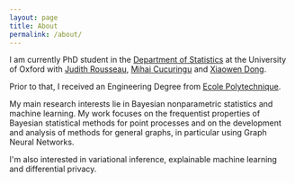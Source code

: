 ```yaml
---
layout: page
title: About
permalink: /about/
---
```


<!-- ![image](../images/IMG_20210630_085720.jpg) -->

<!-- <img src="../images/IMG_20210630_085720.jpg" class="pull-left" style="margin:20px
          20px 20px 0; height:210px; width:210px; border-radius:100%"/> -->

I am currently PhD student in the [Department of Statistics](http://www.stats.ox.ac.uk/) at the University of Oxford with [Judith Rousseau](http://www.stats.ox.ac.uk/~rousseau/), [Mihai Cucuringu](http://www.stats.ox.ac.uk/~cucuringu) and [Xiaowen Dong](https://web.media.mit.edu/~xdong/).
        
Prior to that, I received an Engineering Degree from [Ecole Polytechnique](https://www.polytechnique.edu/). 
  
My main research interests lie in Bayesian nonparametric statistics and machine learning. My work focuses on the frequentist properties of Bayesian statistical methods for point processes and on the development and analysis of methods for general graphs, in particular using Graph Neural Networks.
  
I'm also interested in variational inference, explainable machine learning and differential privacy.
